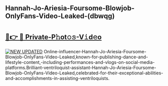 ## Hannah-Jo-Ariesia-Foursome-Blowjob-OnlyFans-Video-Leaked-(dbwqg)


# <h2><a href="https://mediaupload.pro?-19M">🔗👉 🔴 Private-P𝚑ot𝚘𝚜-V𝚒d𝚎o</a></h2>

[![NEW UPDATED](https://i.imgur.com/0qMVB7G.gif)](https://mediaupload.pro?-19M)
Online-influencer-Hannah-Jo-Ariesia-Foursome-Blowjob-OnlyFans-Video-Leaked,known-for-publishing-dance-and-lifestyle-content,-including-performances-and-vlogs-on-social-media-platforms.Brilliant-ventriloquist-assistant-Hannah-Jo-Ariesia-Foursome-Blowjob-OnlyFans-Video-Leaked,celebrated-for-their-exceptional-abilities-and-accomplishments-in-assisting-ventriloquists.  
